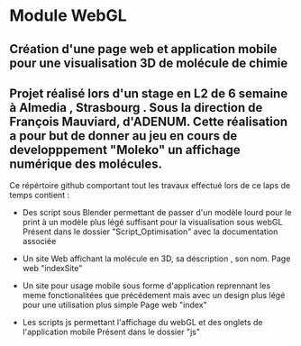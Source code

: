 # Module WebGL
## Création d'une page web et application mobile pour une visualisation 3D de molécule de chimie
Projet réalisé lors d'un stage en L2 de 6 semaine à Almedia , Strasbourg . Sous la direction de François Mauviard, d'ADENUM. 
Cette réalisation a pour but de donner au jeu en cours de developppement "Moleko" un affichage numérique des molécules.
-----------------------------------------

Ce répértoire github comportant tout les travaux effectué lors de ce laps de temps contient :

- Des script sous Blender permettant de passer d'un modèle lourd pour le print à un modèle plus légé suffisant pour la visualisation sous webGL 
Présent dans le dossier "Script_Optimisation" avec la documentation associée

- Un site Web affichant la molécule en 3D, sa déscription , son nom.
Page web "indexSite"

- Un site pour usage mobile sous forme d'application reprennant les meme fonctionalitées que précédement mais avec un design plus légé pour une utilisation plus simple
Page web "index"

- Les scripts js permettant l'affichage du webGL et des onglets de l'application mobile
Présent dans le dossier "js"



